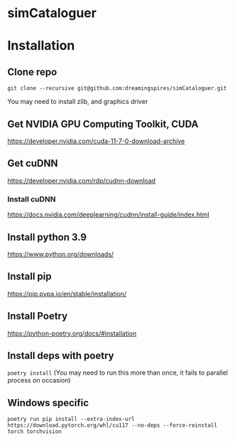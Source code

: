 # simCataloguer

# Installation

## Clone repo
`git clone --recursive git@github.com:dreamingspires/simCataloguer.git`

You may need to install zlib, and graphics driver

## Get NVIDIA GPU Computing Toolkit, CUDA
https://developer.nvidia.com/cuda-11-7-0-download-archive

## Get cuDNN
https://developer.nvidia.com/rdp/cudnn-download

### Install cuDNN
https://docs.nvidia.com/deeplearning/cudnn/install-guide/index.html

## Install python 3.9
https://www.python.org/downloads/

## Install pip
https://pip.pypa.io/en/stable/installation/

## Install Poetry
https://python-poetry.org/docs/#installation

## Install deps with poetry
`poetry install` (You may need to run this more than once, it fails to parallel process on occasion)

## Windows specific

`poetry run pip install --extra-index-url https://download.pytorch.org/whl/cu117 --no-deps --force-reinstall torch torchvision`